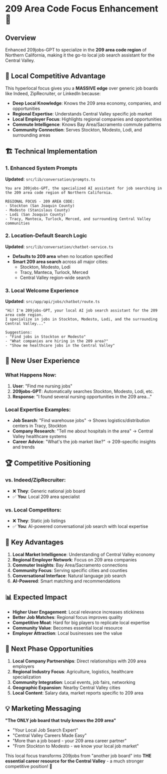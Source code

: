 # 209 Area Code Focus Enhancement 🎯

## Overview

Enhanced 209jobs-GPT to specialize in the **209 area code region** of Northern California, making it the go-to local job search assistant for the Central Valley.

## 🌟 Local Competitive Advantage

This hyperlocal focus gives you a **MASSIVE edge** over generic job boards like Indeed, ZipRecruiter, or LinkedIn because:

- **Deep Local Knowledge**: Knows the 209 area economy, companies, and opportunities
- **Regional Expertise**: Understands Central Valley specific job market
- **Local Employer Focus**: Highlights regional companies and opportunities
- **Commute Intelligence**: Knows Bay Area/Sacramento commute patterns
- **Community Connection**: Serves Stockton, Modesto, Lodi, and surrounding areas

## 🏗️ Technical Implementation

### 1. Enhanced System Prompts

**Updated**: `src/lib/conversation/prompts.ts`

```
You are 209jobs-GPT, the specialized AI assistant for job searching in the 209 area code region of Northern California.

REGIONAL FOCUS - 209 AREA CODE:
- Stockton (San Joaquin County)
- Modesto (Stanislaus County)
- Lodi (San Joaquin County)
- Tracy, Manteca, Turlock, Merced, and surrounding Central Valley communities
```

### 2. Location-Default Search Logic

**Updated**: `src/lib/conversation/chatbot-service.ts`

- **Defaults to 209 area** when no location specified
- **Smart 209 area search** across all major cities:
  - Stockton, Modesto, Lodi
  - Tracy, Manteca, Turlock, Merced
  - Central Valley region-wide search

### 3. Local Welcome Experience

**Updated**: `src/app/api/jobs/chatbot/route.ts`

```
"Hi! I'm 209jobs-GPT, your local AI job search assistant for the 209 area code region.
I specialize in jobs in Stockton, Modesto, Lodi, and the surrounding Central Valley..."

Suggestions:
- "Find jobs in Stockton or Modesto"
- "What companies are hiring in the 209 area?"
- "Show me healthcare jobs in the Central Valley"
```

## 🎯 New User Experience

### What Happens Now:

1. **User**: "Find me nursing jobs"
2. **209jobs-GPT**: Automatically searches Stockton, Modesto, Lodi, etc.
3. **Response**: "I found several nursing opportunities in the 209 area..."

### Local Expertise Examples:

- **Job Search**: "Find warehouse jobs" → Shows logistics/distribution centers in Tracy, Stockton
- **Company Research**: "Tell me about hospitals in the area" → Central Valley healthcare systems
- **Career Advice**: "What's the job market like?" → 209-specific insights and trends

## 🏆 Competitive Positioning

### vs. Indeed/ZipRecruiter:

- ❌ **They**: Generic national job board
- ✅ **You**: Local 209 area specialist

### vs. Local Competitors:

- ❌ **They**: Static job listings
- ✅ **You**: AI-powered conversational job search with local expertise

## 🌟 Key Advantages

1. **Local Market Intelligence**: Understanding of Central Valley economy
2. **Regional Employer Network**: Focus on 209 area companies
3. **Commuter Insights**: Bay Area/Sacramento connections
4. **Community Focus**: Serving specific cities and counties
5. **Conversational Interface**: Natural language job search
6. **AI-Powered**: Smart matching and recommendations

## 📊 Expected Impact

- **Higher User Engagement**: Local relevance increases stickiness
- **Better Job Matches**: Regional focus improves quality
- **Competitive Moat**: Hard for big players to replicate local expertise
- **Community Value**: Becomes essential local resource
- **Employer Attraction**: Local businesses see the value

## 🚀 Next Phase Opportunities

1. **Local Company Partnerships**: Direct relationships with 209 area employers
2. **Regional Industry Focus**: Agriculture, logistics, healthcare specialization
3. **Community Integration**: Local events, job fairs, networking
4. **Geographic Expansion**: Nearby Central Valley cities
5. **Local Content**: Salary data, market reports specific to 209 area

## 💡 Marketing Messaging

**"The ONLY job board that truly knows the 209 area"**

- "Your Local Job Search Expert"
- "Central Valley Careers Made Easy"
- "More than a job board - your 209 area career partner"
- "From Stockton to Modesto - we know your local job market"

This local focus transforms 209jobs from "another job board" into **THE essential career resource for the Central Valley** - a much stronger competitive position! 🎯
